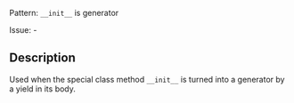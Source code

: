 Pattern: `__init__` is generator

Issue: -

## Description

Used when the special class method `__init__` is turned into a generator by a yield in its body.
